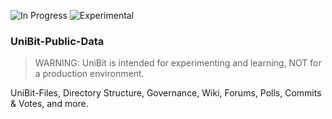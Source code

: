 ![In Progress](https://img.shields.io/badge/UNIBIT-In%20Progress-lightgrey.svg?style=flat-square) 
![Experimental](https://img.shields.io/badge/UNIBIT-Experimental-red.svg?style=flat-square)

### UniBit-Public-Data

> WARNING: UniBit is intended for experimenting and learning, NOT for a production environment.

UniBit-Files, Directory Structure, Governance, Wiki, Forums, Polls, Commits & Votes, and more.
 
